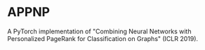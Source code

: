 # APPNP
A PyTorch implementation of "Combining Neural Networks with Personalized PageRank for Classification on Graphs" (ICLR 2019).
